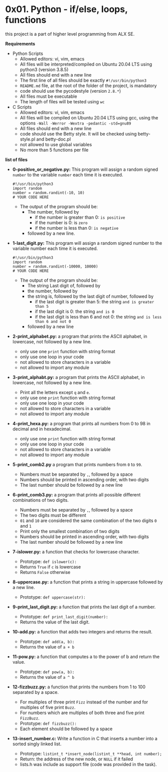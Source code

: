 # **0x01. Python - if/else, loops, functions**

this project is a part of higher level programming from ALX SE.

**Requirements**
- Python Scripts
  - Allowed editors: vi, vim, emacs
  - All files will be interpreted/compiled on Ubuntu 20.04 LTS using python3 (version 3.8.5)
  - All files should end with a new line
  - The first line of all files should be exactly `#!/usr/bin/python3`
  - `README.md` file, at the root of the folder of the project, is mandatory
  - code should use the pycodestyle (version `2.8.*`)
  - All files must be executable
  - The length of files will be tested using `wc`
- C Scripts
  - Allowed editors: vi, vim, emacs
  - All files will be compiled on Ubuntu 20.04 LTS using gcc, using the options `-Wall -Werror -Wextra -pedantic -std=gnu89`
  - All files should end with a new line
  - code should use the Betty style. It will be checked using betty-style.pl and betty-doc.pl
  - not allowed to use global variables
  - No more than 5 functions per file

**list of files**
- **0-positive_or_negative.py:**
This program will assign a random signed `number` to the variable `number` each time it is executed.
  ```
  #!/usr/bin/python3
  import random
  number = random.randint(-10, 10)
  # YOUR CODE HERE
  ```
  - The output of the program should be:
    - The number, followed by
      - if the number is greater than 0: `is positive`
      - if the number is 0: is `zero`
      - if the number is less than 0: `is negative`
    - followed by a new line.

- **1-last_digit.py:**
This program will assign a random signed number to the variable number each time it is executed.
  ```
  #!/usr/bin/python3
  import random
  number = random.randint(-10000, 10000)
  # YOUR CODE HERE
  ```
  - The output of the program should be:
    - The string Last digit of, followed by
    - the number, followed by
    - the string is, followed by the last digit of number, followed by
      - if the last digit is greater than 5: the string `and is greater than 5`
      - if the last digit is 0: the string `and is 0`
      - if the last digit is less than 6 and not 0: the string `and is less than 6 and not 0`
    - followed by a new line

- **2-print_alphabet.py:**
a program that prints the ASCII alphabet, in lowercase, not followed by a new line.
  - only use one `print` function with string format
  - only use one loop in your code
  - not allowed to store characters in a variable
  - not allowed to import any module

- **3-print_alphabt.py:**
a program that prints the ASCII alphabet, in lowercase, not followed by a new line.
  - Print all the letters except `q` and `e`.
  - only use one `print` function with string format
  - only use one loop in your code
  - not allowed to store characters in a variable
  - not allowed to import any module

- **4-print_hexa.py:**
a program that prints all numbers from 0 to 98 in decimal and in hexadecimal.
  - only use one `print` function with string format
  - only use one loop in your code
  - not allowed to store characters in a variable
  - not allowed to import any module

- **5-print_comb2.py**
a program that prints numbers from `0` to `99`.
  - Numbers must be separated by `,`, followed by a space
  - Numbers should be printed in ascending order, with two digits
  - The last number should be followed by a new line

- **6-print_comb3.py:**
a program that prints all possible different combinations of two digits.
  - Numbers must be separated by `,`, followed by a space
  - The two digits must be different
  - `01` and `10` are considered the same combination of the two digits `0` and `1`
  - Print only the smallest combination of two digits
  - Numbers should be printed in ascending order, with two digits
  - The last number should be followed by a new line

- **7-islower.py:**
a function that checks for lowercase character.
  - Prototype: `def islower(c):`
  - Returns `True` if `c` is lowercase
  - Returns `False` otherwise

- **8-uppercase.py:**
a function that prints a string in uppercase followed by a new line.
  - Prototype: `def uppercase(str):`

- **9-print_last_digit.py:**
a function that prints the last digit of a number.
  - Prototype: `def print_last_digit(number):`
  - Returns the value of the last digit.

- **10-add.py:**
a function that adds two integers and returns the result.
  - Prototype: `def add(a, b):`
  - Returns the value of `a + b`

- **11-pow.py:**
a function that computes a to the power of b and return the value.
  - Prototype: `def pow(a, b):`
  - Returns the value of `a ^ b`

- **12-fizzbuzz.py:**
a function that prints the numbers from 1 to 100 separated by a space.
  - For multiples of three print `Fizz` instead of the number and for multiples of five print `Buzz`.
  - For numbers which are multiples of both three and five print `FizzBuzz`.
  - Prototype: `def fizzbuzz():`
  - Each element should be followed by a space

- **13-insert_number.c:**
Write a function in C that inserts a number into a sorted singly linked list.
  - Prototype: `listint_t *insert_node(listint_t **head, int number);`
  - Return: the address of the new node, or `NULL` if it failed
  - lists.h was include as support file (code was provided in the task).


